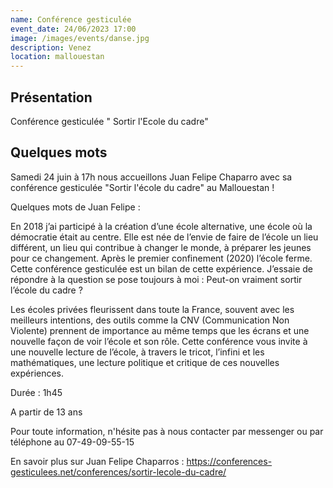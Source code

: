 ```yaml
---
name: Conférence gesticulée 
event_date: 24/06/2023 17:00
image: /images/events/danse.jpg
description: Venez
location: mallouestan
---
```


## Présentation

Conférence gesticulée " Sortir l'Ecole du cadre"

## Quelques mots

Samedi 24 juin à 17h nous accueillons Juan Felipe Chaparro avec sa conférence gesticulée "Sortir l'école du cadre" au Mallouestan !

Quelques mots de Juan Felipe :

En 2018 j’ai participé à la création d’une école alternative, une école où la démocratie était au centre. Elle est née de l’envie de faire de l’école un lieu différent, un lieu qui contribue à changer le monde, à préparer les jeunes pour ce changement. Après le premier confinement (2020) l’école ferme. Cette conférence gesticulée est un bilan de cette expérience. J’essaie de répondre à la question se pose toujours à moi : Peut-on vraiment sortir l’école du cadre ?

Les écoles privées fleurissent dans toute la France, souvent avec les meilleurs intentions, des outils comme la CNV (Communication Non Violente) prennent de importance au même temps que les écrans et une nouvelle façon de voir l’école et son rôle. Cette conférence vous invite à une nouvelle lecture de l’école, à travers le tricot, l’infini et les mathématiques, une lecture politique et critique de ces nouvelles expériences.

Durée : 1h45

A partir de 13 ans 

Pour toute information, n'hésite pas à nous contacter par messenger ou par téléphone au 07-49-09-55-15

En savoir plus sur Juan Felipe Chaparros : https://conferences-gesticulees.net/conferences/sortir-lecole-du-cadre/
